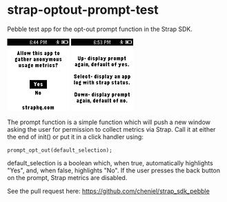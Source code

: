 strap-optout-prompt-test
========================

Pebble test app for the opt-out prompt function in the Strap SDK.

   ![alt text](https://github.com/cheniel/strap-optout-prompt-test/raw/master/screenshots/screenshot.png "Prompt Screenshot")
   ![alt text](https://github.com/cheniel/strap-optout-prompt-test/raw/master/screenshots/instructions.png "Instructions Screenshot")

The prompt function is a simple function which will push a new window asking the user for permission to collect metrics via Strap. Call it at either the end of init() or put it in a click handler using:
   ```
   prompt_opt_out(default_selection);
   ```
   default_selection is a boolean which, when true, automatically highlights "Yes", and, when false, highlights "No". If the user presses the back button on the prompt, Strap metrics are disabled.

See the pull request here: https://github.com/cheniel/strap_sdk_pebble
